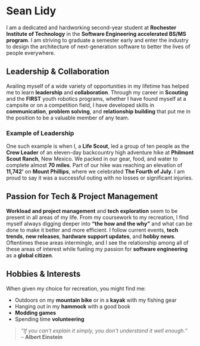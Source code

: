 # Sean Lidy

I am a dedicated and hardworking second-year student at **Rochester Institute of Technology** in the **Software Engineering accelerated BS/MS program**. I am striving to graduate a semester early and enter the industry to design the architecture of next-generation software to better the lives of people everywhere.

## Leadership & Collaboration

Availing myself of a wide variety of opportunities in my lifetime has helped me to learn **leadership** and **collaboration**. Through my career in **Scouting** and the **FIRST** youth robotics programs, whether I have found myself at a campsite or on a competition field, I have developed skills in **communication**, **problem solving**, and **relationship building** that put me in the position to be a valuable member of any team.

### Example of Leadership

One such example is when I, a **Life Scout**, led a group of ten people as the **Crew Leader** of an eleven-day backcountry high adventure hike at **Philmont Scout Ranch**, New Mexico. We packed in our gear, food, and water to complete almost **70 miles**. Part of our hike was reaching an elevation of **11,742’** on **Mount Phillips**, where we celebrated **The Fourth of July**. I am proud to say it was a successful outing with no losses or significant injuries.

## Passion for Tech & Project Management

**Workload and project management** and **tech exploration** seem to be present in all areas of my life. From my coursework to my recreation, I find myself always digging deeper into **“the how and the why”** and what can be done to make it better and more efficient. I follow current events, **tech trends**, **new releases**, **hardware support updates**, and **hobby news**. Oftentimes these areas intermingle, and I see the relationship among all of these areas of interest while fueling my passion for **software engineering** as a **global citizen**.

## Hobbies & Interests

When given my choice for recreation, you might find me:
- Outdoors on my **mountain bike** or in a **kayak** with my fishing gear
- Hanging out in my **hammock** with a good book
- **Modding games**
- Spending time **volunteering**

> *“If you can't explain it simply, you don't understand it well enough.”*  
> – **Albert Einstein**